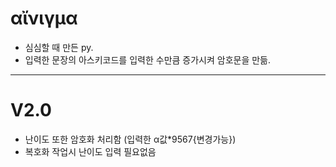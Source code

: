 # αἴνιγμα
- 심심할 때 만든 py.
- 입력한 문장의 아스키코드를 입력한 수만큼 증가시켜 암호문을 만듦.
----------------------------------------------
# V2.0
- 난이도 또한 암호화 처리함 (입력한 α값*9567{변경가능})
- 복호화 작업시 난이도 입력 필요없음

